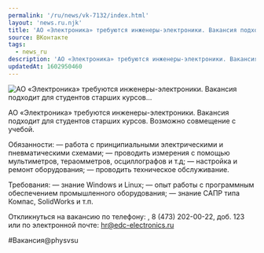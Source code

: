```yaml
---
permalink: '/ru/news/vk-7132/index.html'
layout: 'news.ru.njk'
title: 'АО «Электроника» требуются инженеры-электроники. Вакансия подходит для студентов старших курсов'
source: ВКонтакте
tags:
  - news_ru
description: 'АО «Электроника» требуются инженеры-электроники. Вакансия подходит для студентов старших курсов…'
updatedAt: 1602950460
---
```

![АО «Электроника» требуются инженеры-электроники. Вакансия подходит для студентов старших курсов…](https://sun9-24.userapi.com/impg/ZR6_dY0vS9qDPSiB8HmIqHOPcZiq1fSUi-_PfA/Kd7dLS5-5kg.jpg?size=1280x747&quality=96&sign=989f8b5ef8495929d0971d2502745095&c_uniq_tag=vwtHKk0hXz8nfRXbon3KRV7iqXUFD1uaXX7PIdo5Tfs&type=album)

АО «Электроника» требуются инженеры-электроники. Вакансия подходит для студентов старших курсов. Возможно совмещение с учебой.

Обязанности:
— работа с принципиальными электрическими и пневматическими схемами;
— проводить измерения с помощью мультиметров, тераомметров, осциллографов и т.д;
— настройка и ремонт оборудования;
— проводить техническое обслуживание.

Требования:
— знание Windows и Linux;
— опыт работы с программным обеспечением промышленного оборудования;
— знание САПР типа Компас, SolidWorks и т.п.

Откликнуться на вакансию по телефону: , 8 (473) 202-00-22, доб. 123 или по электронной почте: hr@edc-electronics.ru

#Вакансия@physvsu
